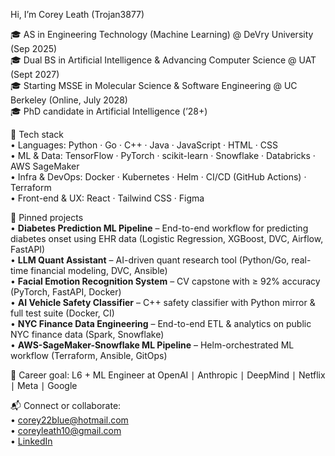 Hi, I’m Corey Leath (Trojan3877)

🎓 AS in Engineering Technology (Machine Learning) @ DeVry University (Sep 2025)  
🎓 Dual BS in Artificial Intelligence & Advancing Computer Science @ UAT (Sept 2027)  
🎓 Starting MSSE in Molecular Science & Software Engineering @ UC Berkeley (Online, July 2028)  
🎓 PhD candidate in Artificial Intelligence (’28+)

🔧 Tech stack  
• Languages: Python · Go · C++ · Java · JavaScript · HTML · CSS  
• ML & Data: TensorFlow · PyTorch · scikit-learn · Snowflake · Databricks · AWS SageMaker  
• Infra & DevOps: Docker · Kubernetes · Helm · CI/CD (GitHub Actions) · Terraform  
• Front-end & UX: React · Tailwind CSS · Figma  

📌 Pinned projects  
• **Diabetes Prediction ML Pipeline** – End-to-end workflow for predicting diabetes onset using EHR data (Logistic Regression, XGBoost, DVC, Airflow, FastAPI)  
• **LLM Quant Assistant** – AI-driven quant research tool (Python/Go, real-time financial modeling, DVC, Ansible)  
• **Facial Emotion Recognition System** – CV capstone with ≥ 92% accuracy (PyTorch, FastAPI, Docker)  
• **AI Vehicle Safety Classifier** – C++ safety classifier with Python mirror & full test suite (Docker, CI)  
• **NYC Finance Data Engineering** – End-to-end ETL & analytics on public NYC finance data (Spark, Snowflake)  
• **AWS-SageMaker-Snowflake ML Pipeline** – Helm-orchestrated ML workflow (Terraform, Ansible, GitOps)  

🎯 Career goal: L6 + ML Engineer at OpenAI ∣ Anthropic ∣ DeepMind ∣ Netflix ∣ Meta ∣ Google  

📬 Connect or collaborate:  
• corey22blue@hotmail.com  
• coreyleath10@gmail.com  
• [LinkedIn](https://linkedin.com/in/corey-leath)  



